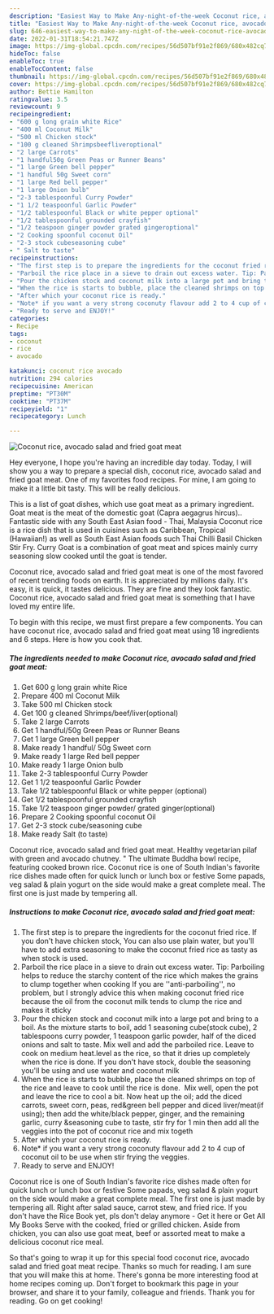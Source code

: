 ```yaml
---
description: "Easiest Way to Make Any-night-of-the-week Coconut rice, avocado salad and fried goat meat"
title: "Easiest Way to Make Any-night-of-the-week Coconut rice, avocado salad and fried goat meat"
slug: 646-easiest-way-to-make-any-night-of-the-week-coconut-rice-avocado-salad-and-fried-goat-meat
date: 2022-01-31T18:54:21.747Z
image: https://img-global.cpcdn.com/recipes/56d507bf91e2f869/680x482cq70/coconut-rice-avocado-salad-and-fried-goat-meat-recipe-main-photo.jpg
hideToc: false
enableToc: true
enableTocContent: false
thumbnail: https://img-global.cpcdn.com/recipes/56d507bf91e2f869/680x482cq70/coconut-rice-avocado-salad-and-fried-goat-meat-recipe-main-photo.jpg
cover: https://img-global.cpcdn.com/recipes/56d507bf91e2f869/680x482cq70/coconut-rice-avocado-salad-and-fried-goat-meat-recipe-main-photo.jpg
author: Bettie Hamilton
ratingvalue: 3.5
reviewcount: 9
recipeingredient:
- "600 g long grain white Rice"
- "400 ml Coconut Milk"
- "500 ml Chicken stock"
- "100 g cleaned Shrimpsbeefliveroptional"
- "2 large Carrots"
- "1 handful50g Green Peas or Runner Beans"
- "1 large Green bell pepper"
- "1 handful 50g Sweet corn"
- "1 large Red bell pepper"
- "1 large Onion bulb"
- "2-3 tablespoonful Curry Powder"
- "1 1/2 teaspoonful Garlic Powder"
- "1/2 tablespoonful Black or white pepper optional"
- "1/2 tablespoonful grounded crayfish"
- "1/2 teaspoon ginger powder grated gingeroptional"
- "2 Cooking spoonful coconut Oil"
- "2-3 stock cubeseasoning cube"
- " Salt to taste"
recipeinstructions:
- "The first step is to prepare the ingredients for the coconut fried rice. If you don&#39;t have chicken stock, You can also use plain water, but you&#39;ll have to add extra seasoning to make the coconut fried rice as tasty as when stock is used."
- "Parboil the rice place in a sieve to drain out excess water. Tip: Parboiling helps to reduce the starchy content of the rice which makes the grains to clump together when cooking If you are &#39;&#39;anti-parboiling&#39;&#39;, no problem, but I strongly advice this when making coconut fried rice because the oil from the coconut milk tends to clump the rice and makes it sticky"
- "Pour the chicken stock and coconut milk into a large pot and bring to a boil. As the mixture starts to boil, add 1 seasoning cube(stock cube), 2 tablespoons curry powder, 1 teaspoon garlic powder, half of the diced onions and salt to taste. Mix well and add the parboiled rice. Leave to cook on medium heat.level as the rice, so that it dries up completely when the rice is done. If you don&#39;t have stock, double the seasoning you&#39;ll be using and use water and coconut milk"
- "When the rice is starts to bubble, place the cleaned shrimps on top of the rice and leave to cook until the rice is done.  Mix well, open the pot and leave the rice to cool a bit. Now heat up the oil; add the diced carrots, sweet corn, peas, red&amp;green bell pepper and diced liver/meat(if using); then add the white/black pepper, ginger, and the remaining garlic, curry &amp;seasoning cube to taste, stir fry for 1 min then add all the veggies into the pot of coconut rice and mix togeth"
- "After which your coconut rice is ready."
- "Note* if you want a very strong coconuty flavour add 2 to 4 cup of coconut oil to be use when stir frying the veggies."
- "Ready to serve and ENJOY!"
categories:
- Recipe
tags:
- coconut
- rice
- avocado

katakunci: coconut rice avocado 
nutrition: 294 calories
recipecuisine: American
preptime: "PT30M"
cooktime: "PT37M"
recipeyield: "1"
recipecategory: Lunch

---
```



![Coconut rice, avocado salad and fried goat meat](https://img-global.cpcdn.com/recipes/56d507bf91e2f869/680x482cq70/coconut-rice-avocado-salad-and-fried-goat-meat-recipe-main-photo.jpg)

Hey everyone, I hope you're having an incredible day today. Today, I will show you a way to prepare a special dish, coconut rice, avocado salad and fried goat meat. One of my favorites food recipes. For mine, I am going to make it a little bit tasty. This will be really delicious.

This is a list of goat dishes, which use goat meat as a primary ingredient. Goat meat is the meat of the domestic goat (Capra aegagrus hircus).. Fantastic side with any South East Asian food - Thai, Malaysia Coconut rice is a rice dish that is used in cuisines such as Caribbean, Tropical (Hawaiian!) as well as South East Asian foods such Thai Chilli Basil Chicken Stir Fry. Curry Goat is a combination of goat meat and spices mainly curry seasoning slow cooked until the goat is tender.

Coconut rice, avocado salad and fried goat meat is one of the most favored of recent trending foods on earth. It is appreciated by millions daily. It's easy, it is quick, it tastes delicious. They are fine and they look fantastic. Coconut rice, avocado salad and fried goat meat is something that I have loved my entire life.


To begin with this recipe, we must first prepare a few components. You can have coconut rice, avocado salad and fried goat meat using 18 ingredients and 6 steps. Here is how you cook that.

<!--inarticleads1-->

##### The ingredients needed to make Coconut rice, avocado salad and fried goat meat:

1. Get 600 g long grain white Rice
1. Prepare 400 ml Coconut Milk
1. Take 500 ml Chicken stock
1. Get 100 g cleaned Shrimps/beef/liver(optional)
1. Take 2 large Carrots
1. Get 1 handful/50g Green Peas or Runner Beans
1. Get 1 large Green bell pepper
1. Make ready 1 handful/ 50g Sweet corn
1. Make ready 1 large Red bell pepper
1. Make ready 1 large Onion bulb
1. Take 2-3 tablespoonful Curry Powder
1. Get 1 1/2 teaspoonful Garlic Powder
1. Take 1/2 tablespoonful Black or white pepper (optional)
1. Get 1/2 tablespoonful grounded crayfish
1. Take 1/2 teaspoon ginger powder/ grated ginger(optional)
1. Prepare 2 Cooking spoonful coconut Oil
1. Get 2-3 stock cube/seasoning cube
1. Make ready  Salt (to taste)


Coconut rice, avocado salad and fried goat meat. Healthy vegetarian pilaf with green and avocado chutney. &#34; The ultimate Buddha bowl recipe, featuring cooked brown rice. Coconut rice is one of South Indian&#39;s favorite rice dishes made often for quick lunch or lunch box or festive Some papads, veg salad &amp; plain yogurt on the side would make a great complete meal. The first one is just made by tempering all. 

<!--inarticleads2-->

##### Instructions to make Coconut rice, avocado salad and fried goat meat:

1. The first step is to prepare the ingredients for the coconut fried rice. If you don&#39;t have chicken stock, You can also use plain water, but you&#39;ll have to add extra seasoning to make the coconut fried rice as tasty as when stock is used.
1. Parboil the rice place in a sieve to drain out excess water. Tip: Parboiling helps to reduce the starchy content of the rice which makes the grains to clump together when cooking If you are &#39;&#39;anti-parboiling&#39;&#39;, no problem, but I strongly advice this when making coconut fried rice because the oil from the coconut milk tends to clump the rice and makes it sticky
1. Pour the chicken stock and coconut milk into a large pot and bring to a boil. As the mixture starts to boil, add 1 seasoning cube(stock cube), 2 tablespoons curry powder, 1 teaspoon garlic powder, half of the diced onions and salt to taste. Mix well and add the parboiled rice. Leave to cook on medium heat.level as the rice, so that it dries up completely when the rice is done. If you don&#39;t have stock, double the seasoning you&#39;ll be using and use water and coconut milk
1. When the rice is starts to bubble, place the cleaned shrimps on top of the rice and leave to cook until the rice is done.  Mix well, open the pot and leave the rice to cool a bit. Now heat up the oil; add the diced carrots, sweet corn, peas, red&amp;green bell pepper and diced liver/meat(if using); then add the white/black pepper, ginger, and the remaining garlic, curry &amp;seasoning cube to taste, stir fry for 1 min then add all the veggies into the pot of coconut rice and mix togeth
1. After which your coconut rice is ready.
1. Note* if you want a very strong coconuty flavour add 2 to 4 cup of coconut oil to be use when stir frying the veggies.
1. Ready to serve and ENJOY!

Coconut rice is one of South Indian&#39;s favorite rice dishes made often for quick lunch or lunch box or festive Some papads, veg salad &amp; plain yogurt on the side would make a great complete meal. The first one is just made by tempering all. Right after salad sauce, carrot stew, and fried rice. If you don&#39;t have the Rice Book yet, pls don&#39;t delay anymore - Get it here or Get All My Books Serve with the cooked, fried or grilled chicken. Aside from chicken, you can also use goat meat, beef or assorted meat to make a delicious coconut rice meal. 

So that's going to wrap it up for this special food coconut rice, avocado salad and fried goat meat recipe. Thanks so much for reading. I am sure that you will make this at home. There's gonna be more interesting food at home recipes coming up. Don't forget to bookmark this page in your browser, and share it to your family, colleague and friends. Thank you for reading. Go on get cooking!
